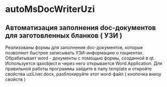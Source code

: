 # autoMsDocWriterUzi
## Автоматизация заполнения doc-документов для заготовленных бланков ( УЗИ )
Реализованы формы для заполнения doc-документов, которые позволяют быстрее записывать УЗИ-информацию о пациентах.
Обрабатывает word - документы с помощью формы, созданной в qt. Используется qaxobject и через него открывается Word.Application.  Для правильной работы программы зайдите в папу template и откройте свойства uziLiver.docx, разблокируйте этот word-файл ( кнопочка внизу свойств )
